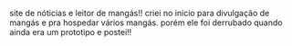 site de nóticias e leitor de mangás!! criei no inicio para divulgação de mangás e pra hospedar vários mangás. porém ele foi derrubado quando ainda era um prototipo e postei!!
